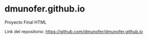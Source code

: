 # dmunofer.github.io
Proyecto Final HTML

Link del repositorio: https://github.com/dmunofer/dmunofer.github.io
